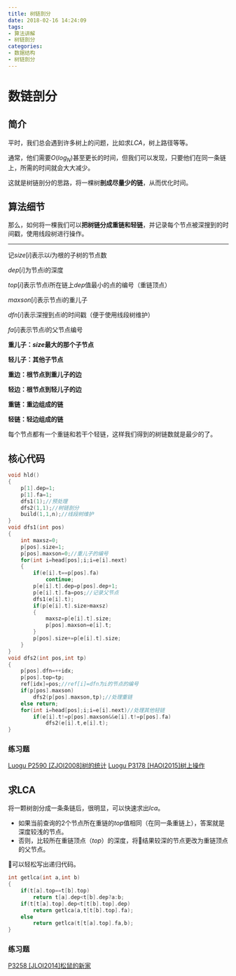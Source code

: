 ```yaml
---
title: 树链剖分
date: 2018-02-16 14:24:09
tags:
- 算法讲解
- 树链剖分
categories:
- 数据结构
- 树链剖分
---
```


# 数链剖分

## 简介

平时，我们总会遇到许多树上的问题，比如求$LCA$，树上路径等等。

通常，他们需要$O(log_N)$甚至更长的时间，但我们可以发现，只要他们在同一条链上，所需的时间就会大大减少。

这就是树链剖分的思路，将一棵树**剖成尽量少的链**，从而优化时间。

<!-- more -->

## 算法细节

那么，如何将一棵我们可以**把树链分成重链和轻链**，并记录每个节点被深搜到的时间戳，使用线段树进行操作。

---

记$size[i]$表示以$i​$为根的子树的节点数

$dep[i]​$为节点i的深度

$top[i]$表示节点i所在链上$dep​$值最小的点的编号（重链顶点）

$maxson[i]​$表示节点i的重儿子

$dfn[i]$表示深搜到点i的时间戳（便于使用线段树维护）

$fa[i]$表示节点$i$的父节点编号

**重儿子：$size$最大的那个子节点**

**轻儿子：其他子节点**

**重边：根节点到重儿子的边**

**轻边：根节点到轻儿子的边**

**重链：重边组成的链**

**轻链：轻边组成的链**

每个节点都有一个重链和若干个轻链，这样我们得到的树链数就是最少的了。

## 核心代码

```c++
void hld()
{
    p[1].dep=1;
    p[1].fa=1;
    dfs1(1);//预处理
    dfs2(1,1);//树链剖分
    build(1,1,n);//线段树维护
}
void dfs1(int pos)
{
    int maxsz=0;
    p[pos].size=1;
    p[pos].maxson=0;//重儿子的编号
    for(int i=head[pos];i;i=e[i].next)
    {
        if(e[i].t==p[pos].fa)
            continue;
        p[e[i].t].dep=p[pos].dep+1;
        p[e[i].t].fa=pos;//记录父节点
        dfs1(e[i].t);
        if(p[e[i].t].size>maxsz)
        {
            maxsz=p[e[i].t].size;
            p[pos].maxson=e[i].t;
        }
        p[pos].size+=p[e[i].t].size;
    }
}
void dfs2(int pos,int tp)
{
    p[pos].dfn=++idx;
    p[pos].top=tp;
    ref[idx]=pos;//ref[i]=dfn为i的节点的编号
    if(p[pos].maxson)
        dfs2(p[pos].maxson,tp);//处理重链
    else return;
    for(int i=head[pos];i;i=e[i].next)//处理其他轻链
        if(e[i].t!=p[pos].maxson&&e[i].t!=p[pos].fa)
            dfs2(e[i].t,e[i].t);
}
```

### 练习题

[Luogu P2590 [ZJOI2008]树的统计](https://www.luogu.com.cn/problem/P2590)
[Luogu P3178 [HAOI2015]树上操作](https://www.luogu.com.cn/problem/P3178)

## 求LCA

将一颗树剖分成一条条链后，很明显，可以快速求出$lca$。

- 如果当前查询的$2$个节点所在重链的$top$值相同（在同一条重链上），答案就是深度较浅的节点。
- 否则，比较所在重链顶点（$top$）的深度，将结果较深的节点更改为重链顶点的父节点。

可以轻松写出递归代码。

```c++
int getlca(int a,int b)
{
    if(t[a].top==t[b].top)
        return t[a].dep<t[b].dep?a:b;
    if(t[t[a].top].dep<t[t[b].top].dep)
        return getlca(a,t[t[b].top].fa);
    else
        return getlca(t[t[a].top].fa,b);
}
```

### 练习题

[P3258 [JLOI2014]松鼠的新家](https://www.luogu.com.cn/problem/P3258)
